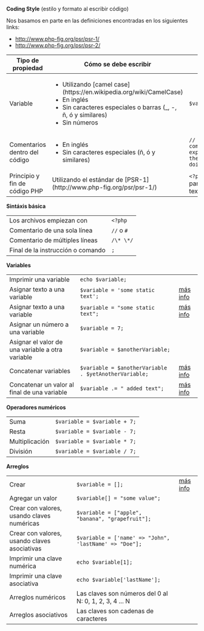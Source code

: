 **Coding Style** (estilo y formato al escribir código)

Nos basamos en parte en las definiciones encontradas en los siguientes links:
- <http://www.php-fig.org/psr/psr-1/>
- <http://www.php-fig.org/psr/psr-2/>

<table>
  <thead>
    <th>Tipo de propiedad</th>
    <th>Cómo se debe escribir</th>
    <th>Ejemplo</th>
  </thead>
  <tbody>
    <tr>
      <td>Variable</td>
      <td>
        <ul>
          <li>Utilizando [camel case](https://en.wikipedia.org/wiki/CamelCase)</li>
          <li>En inglés</li>
          <li>Sin caracteres especiales o barras (_, -, ñ, ó y similares)</li>
          <li>Sin números</li>
        </ul>
      </td>
      <td><code>$variableName</code></td>
    </tr>
    <tr>
      <td>Comentarios dentro del código</td>
      <td>
        <ul>
          <li>En inglés</li>
          <li>Sin caracteres especiales (ñ, ó y similares)</li>
        </ul>
      </td>
      <td><code>// this comment explains what the code is doing</code></td>
    </tr>
    <tr>
      <td>Principio y fin de código PHP</td>
      <td>Utilizando el estándar de [PSR-1](http://www.php-fig.org/psr/psr-1/)</td>
      <td><code>&lt;?php </code> o <code>&lt;?=</code> para emitir texto</td>
    </tr>
  </tbody>
</table>

**Sintáxis básica**
<table>
<tr><td>Los archivos empiezan con</td>
<td><code>&lt;?php</code></td></tr>

<tr><td>Comentario de una sola línea</td>
<td><code>//</code> o <code>#</code></td></tr>

<tr><td>Comentario de múltiples líneas</td>
<td><code>/\* \*/</code></td></tr>

<tr><td>Final de la instrucción o comando</td>
<td><code>;</code></td></tr>
</table>

**Variables**
<table>
  <tr>
    <td>
      Imprimir una variable
    </td>
    <td>
      <code>echo $variable;</code>
    </td>
  </tr>

  <tr>
    <td>
      Asignar texto a una variable
    </td>
    <td>
      <code>$variable = 'some static text';</code>
    </td>
    <td>
      <a href="http://www.php.net/manual/es/language.types.string.php#language.types.string.syntax.single">más info</a>
    </td>
  </tr>

  <tr>
    <td>
      Asignar texto a una variable
    </td>
    <td>
      <code>$variable = "some static text";</code>
    </td>
    <td>
      <a href="http://www.php.net/manual/es/language.types.string.php#language.types.string.syntax.double">más info</a>
    </td>
  </tr>

  <tr>
    <td>
      Asignar un número a una variable
    </td>
    <td>
      <code>$variable = 7;</code>
    </td>
  </tr>

  <tr>
    <td>
      Asignar el valor de una variable a otra variable
    </td>
    <td>
      <code>$variable = $anotherVariable;</code>
    </td>
  </tr>

  <tr>
    <td>
      Concatenar variables
    </td>
    <td>
      <code>$variable = $anotherVariable . $yetAnotherVariable;</code>
    </td>
    <td>
      <a href="http://php.net/manual/es/language.operators.string.php">más info</a>
    </td>
  </tr>

  <tr>
    <td>
      Concatenar un valor al final de una variable
    </td>
    <td>
      <code>$variable .= " added text";</code>
    </td>
    <td>
      <a href="http://php.net/manual/es/language.operators.string.php">más info</a>
    </td>
  </tr>
</table>

**Operadores numéricos**
<table>
  <tr>
    <td>
      Suma
    </td>
    <td>
      <code>$variable = $variable + 7;</code>
    </td>
  </tr>

  <tr>
    <td>
      Resta
    </td>
    <td>
      <code>$variable = $variable - 7;</code>
    </td>
  </tr>

  <tr>
    <td>
      Multiplicación
    </td>
    <td>
      <code>$variable = $variable * 7;</code>
    </td>
  </tr>

  <tr>
    <td>
      División
    </td>
    <td>
      <code>$variable = $variable / 7;</code>
    </td>
  </tr>
</table>

**Arreglos**
<table>
  <tr>
    <td>
      Crear
    </td>
    <td>
      <code>$variable = [];</code>
    </td>
    <td>
      <a href="http://php.net/manual/es/language.types.array.php">más info</a>
    </td>
  </tr>
  <tr>
    <td>
      Agregar un valor
    </td>
    <td>
      <code>$variable[] = "some value";</code>
    </td>
  </tr>
  <tr>
    <td>
      Crear con valores, usando claves numéricas
    </td>
    <td>
      <code>$variable = ["apple", "banana", "grapefruit"];</code>
    </td>
  </tr>
  <tr>
    <td>
      Crear con valores, usando claves asociativas
    </td>
    <td>
      <code>$variable = ['name' => "John", 'lastName' => "Doe"];</code>
    </td>
  </tr>
  <tr>
    <td>
      Imprimir una clave numérica
    </td>
    <td>
      <code>echo $variable[1];</code>
    </td>
  </tr>
  <tr>
    <td>
      Imprimir una clave asociativa
    </td>
    <td>
      <code>echo $variable['lastName'];</code>
    </td>
  </tr>
  <tr>
    <td>
      Arreglos numéricos
    </td>
    <td>
      Las claves son números del 0 al N: 0, 1, 2, 3, 4 ... N
    </td>
  </tr>
  <tr>
    <td>
      Arreglos asociativos
    </td>
    <td>
      Las claves son cadenas de caracteres
    </td>
  </tr>
</table>
